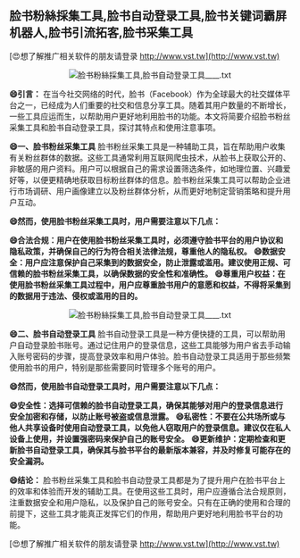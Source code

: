 ## **脸书粉絲採集工具,脸书自动登录工具,脸书关键词霸屏机器人,脸书引流拓客,脸书采集工具**

[😍想了解推广相关软件的朋友请登录 http://www.vst.tw](http://www.vst.tw)

 <center><img src="https://vst.tw/MP4/tuiguang/png/2.png" alt="脸书粉絲採集工具,脸书自动登录工具____.txt"></center>

**😄引言：**
在当今社交网络的时代，脸书（Facebook）作为全球最大的社交媒体平台之一，已经成为人们重要的社交和信息分享工具。随着其用户数量的不断增长，一些工具应运而生，以帮助用户更好地利用脸书的功能。本文将简要介绍脸书粉丝采集工具和脸书自动登录工具，探讨其特点和使用注意事项。

**😄一、脸书粉丝采集工具**
脸书粉丝采集工具是一种辅助工具，旨在帮助用户收集有关粉丝群体的数据。这些工具通常利用互联网爬虫技术，从脸书上获取公开的、非敏感的用户资料。用户可以根据自己的需求设置筛选条件，如地理位置、兴趣爱好等，以便更精确地获取目标粉丝群体的信息。脸书粉丝采集工具可以帮助企业进行市场调研、用户画像建立以及粉丝群体分析，从而更好地制定营销策略和提升用户互动。

**😄然而，使用脸书粉丝采集工具时，用户需要注意以下几点：**

**😄合法合规：用户在使用脸书粉丝采集工具时，必须遵守脸书平台的用户协议和隐私政策，并确保自己的行为符合相关法律法规，尊重他人的隐私权。**
**😄数据安全：用户应注意保护自己采集到的数据安全，防止泄露或滥用。建议使用正规、可信赖的脸书粉丝采集工具，以确保数据的安全性和准确性。**
**😄尊重用户权益：在使用脸书粉丝采集工具过程中，用户应尊重脸书用户的意愿和权益，不得将采集到的数据用于违法、侵权或滥用的目的。**

 <center><img src="https://vst.tw/MP4/tuiguang/png/6.png" alt="脸书粉絲採集工具,脸书自动登录工具____.txt"></center>

**😄二、脸书自动登录工具**
脸书自动登录工具是一种方便快捷的工具，可以帮助用户自动登录脸书账号。通过记住用户的登录信息，这些工具能够为用户省去手动输入账号密码的步骤，提高登录效率和用户体验。脸书自动登录工具适用于那些频繁使用脸书的用户，特别是那些需要同时管理多个账号的用户。

**😄然而，使用脸书自动登录工具时，用户需要注意以下几点：**

**😄安全性：选择可信赖的脸书自动登录工具，确保其能够对用户的登录信息进行安全加密和存储，以防止账号被盗或信息泄露。**
**😄私密性：不要在公共场所或与他人共享设备时使用自动登录工具，以免他人窃取用户的登录信息。建议仅在私人设备上使用，并设置强密码来保护自己的账号安全。**
**😄更新维护：定期检查和更新脸书自动登录工具，确保其与脸书平台的最新版本兼容，并及时修复可能存在的安全漏洞。**

**😄结论：**
脸书粉丝采集工具和脸书自动登录工具都是为了提升用户在脸书平台上的效率和体验而开发的辅助工具。在使用这些工具时，用户应遵循合法合规原则，注重数据安全和用户隐私，以及保护自己的账号安全。只有在正确的使用和合理的前提下，这些工具才能真正发挥它们的作用，帮助用户更好地利用脸书平台的功能。

[😍想了解推广相关软件的朋友请登录 http://www.vst.tw](http://www.vst.tw)



